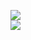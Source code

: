 [![](https://img.shields.io/badge/Made%20With-Github%20Spray-lightgrey.svg?style=for-the-badge&logo=github)](https://github.com/Annihil/github-spray#4895)  
[![](https://i.imgur.com/2DrTn0Z.gif)](https://github.com/Annihil/github-spray)